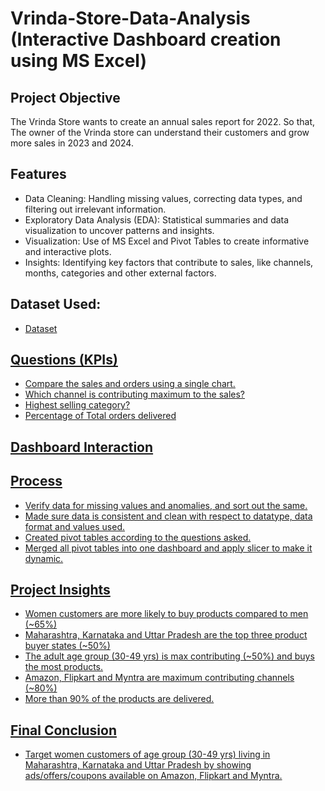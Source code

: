 # Vrinda-Store-Data-Analysis (Interactive Dashboard creation using MS Excel)
## Project Objective
The Vrinda Store wants to create an annual sales report for 2022. So that, The owner of the Vrinda store can understand their customers and grow more sales in 2023 and 2024.
## Features
- Data Cleaning: Handling missing values, correcting data types, and filtering out irrelevant information.
- Exploratory Data Analysis (EDA): Statistical summaries and data visualization to uncover patterns and insights.
- Visualization: Use of MS Excel and Pivot Tables to create informative and interactive plots.
- Insights: Identifying key factors that contribute to sales, like channels, months, categories and other external factors.
## Dataset Used:
- <a href="https://github.com/divyansh-0408/Data_Analysis_Dashboard/blob/main/Vrinda%20Store%20Data%20Analysis.xlsx">Dataset
## Questions (KPIs)
-	Compare the sales and orders using a single chart.
-	Which channel is contributing maximum to the sales?
-	Highest selling category?
-	Percentage of Total orders delivered
## Dashboard Interaction

## Process
-	Verify data for missing values and anomalies, and sort out the same.
-	Made sure data is consistent and clean with respect to datatype, data format and values used.
-	Created pivot tables according to the questions asked.
-	Merged all pivot tables into one dashboard and apply slicer to make it dynamic.
## Project Insights
-	Women customers are more likely to buy products compared to men (~65%)
-	Maharashtra, Karnataka and Uttar Pradesh are the top three product buyer states (~50%)
-	The adult age group (30-49 yrs) is max contributing (~50%) and buys the most products.
-	Amazon, Flipkart and Myntra are maximum contributing channels (~80%)
-	More than 90% of the products are delivered.
## Final Conclusion
-	Target women customers of age group (30-49 yrs) living in Maharashtra, Karnataka and Uttar Pradesh by showing ads/offers/coupons available on Amazon, Flipkart and Myntra.
